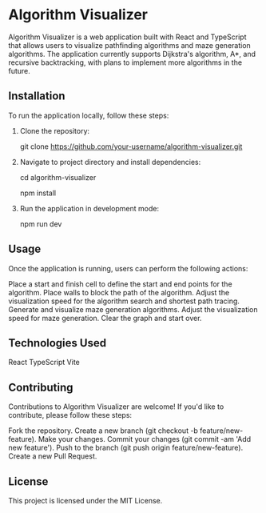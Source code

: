 # Algorithm Visualizer

Algorithm Visualizer is a web application built with React and TypeScript that allows users to visualize pathfinding algorithms and maze generation algorithms. The application currently supports Dijkstra's algorithm, A*, and recursive backtracking, with plans to implement more algorithms in the future.

## Installation

To run the application locally, follow these steps:

1. Clone the repository:

   git clone https://github.com/your-username/algorithm-visualizer.git

2. Navigate to project directory and install dependencies:
   
   cd algorithm-visualizer
   
   npm install

4. Run the application in development mode:
   
    npm run dev

## Usage
Once the application is running, users can perform the following actions:

Place a start and finish cell to define the start and end points for the algorithm.
Place walls to block the path of the algorithm.
Adjust the visualization speed for the algorithm search and shortest path tracing.
Generate and visualize maze generation algorithms.
Adjust the visualization speed for maze generation.
Clear the graph and start over.

## Technologies Used
React
TypeScript
Vite

## Contributing
Contributions to Algorithm Visualizer are welcome! If you'd like to contribute, please follow these steps:

Fork the repository.
Create a new branch (git checkout -b feature/new-feature).
Make your changes.
Commit your changes (git commit -am 'Add new feature').
Push to the branch (git push origin feature/new-feature).
Create a new Pull Request.


## License
This project is licensed under the MIT License.

